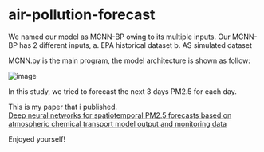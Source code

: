 # air-pollution-forecast
We named our model as MCNN-BP owing to its multiple inputs. 
Our MCNN-BP has 2 different inputs, 
a. EPA historical dataset
b. AS simulated dataset

MCNN.py is the main program, the model architecture is shown as follow:

![image](https://github.com/user-attachments/assets/b514f539-fd3a-4983-8639-9f49729ebbc2)

In this study, we tried to forecast the next 3 days PM2.5 for each day.

This is my paper that i published. <br />
[Deep neural networks for spatiotemporal PM2.5 forecasts based on atmospheric chemical transport model output and monitoring data](https://www.sciencedirect.com/science/article/pii/S0269749122005620)

Enjoyed yourself!

